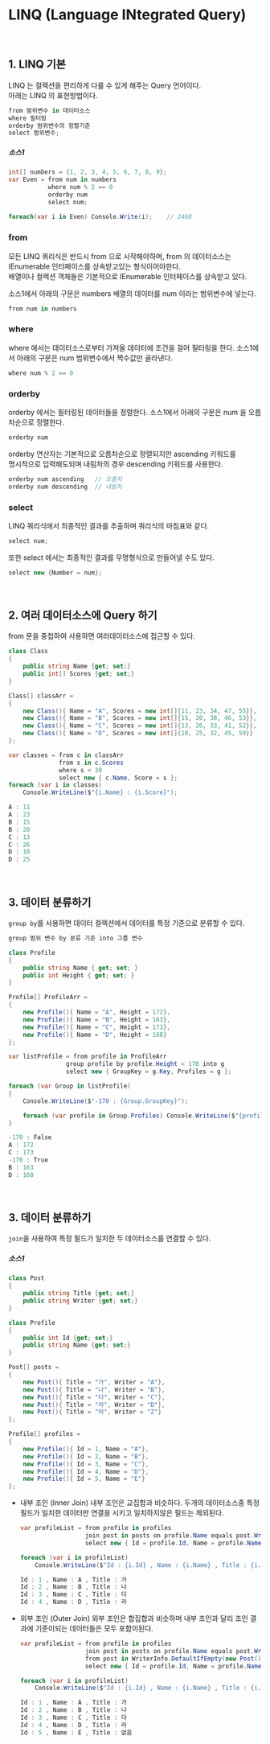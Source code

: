 # LINQ (Language INtegrated Query)

<br>

## 1. LINQ 기본

LINQ 는 컬렉션을 편리하게 다룰 수 있게 해주는 Query 언어이다.  
아래는 LINQ 의 표현방법이다.
```cs
from 범위변수 in 데이터소스
where 필터링
orderby 범위변수의 정렬기준
select 범위변수;

```

##### 소스1

```cs
int[] numbers = {1, 2, 3, 4, 5, 6, 7, 8, 9};
var Even = from num in numbers
           where num % 2 == 0
           orderby num
           select num;
           
foreach(var i in Even) Console.Write(i);    // 2468
```

### from

모든 LINQ 쿼리식은 반드시 from 으로 시작해야하며, from 의 데이터소스는  
IEnumerable<T> 인터페이스를 상속받고있는 형식이어야한다.  
배열이나 컬렉션 객체들은 기본적으로 IEnumerable<T> 인터페이스를 상속받고 있다.

소스1에서 아래의 구문은 numbers 배열의 데이터를 num 이라는 범위변수에 넣는다.
```cs
from num in numbers
```

### where

where 에서는 데이터소스로부터 가져올 데이터에 조건을 걸어 필터링을 한다.
소스1에서 아래의 구문은 num 범위변수에서 짝수값만 골라낸다.
```cs
where num % 2 == 0
```

### orderby

orderby 에서는 필터링된 데이터들을 정렬한다.
소스1에서 아래의 구문은 num 을 오름차순으로 정렬한다.
```cs
orderby num
```
orderby 연산자는 기본적으로 오름차순으로 정렬되지만 ascending 키워드를  
명시적으로 입력해도되며 내림차의 경우 descending 키워드를 사용한다.
```cs
orderby num ascending   // 오름차
orderby num descending  // 내림차
```

### select

LINQ 쿼리식에서 최종적인 결과를 추출하며 쿼리식의 마침표와 같다.
```cs
select num;
```
또한 select 에서는 최종적인 결과를 무명형식으로 만들어낼 수도 있다.
```cs
select new {Number = num};
```

<br>

## 2. 여러 데이터소스에 Query 하기

from 문을 중첩하여 사용하면 여러데이터소스에 접근할 수 있다.

```cs
class Class
{
    public string Name {get; set;}
    public int[] Scores {get; set;}
}

Class[] classArr = 
{
    new Class(){ Name = "A", Scores = new int[]{11, 23, 34, 47, 55}},
    new Class(){ Name = "B", Scores = new int[]{15, 20, 38, 46, 53}},
    new Class(){ Name = "C", Scores = new int[]{13, 26, 33, 41, 52}},
    new Class(){ Name = "D", Scores = new int[]{10, 25, 32, 45, 59}}
};

var classes = from c in classArr
              from s in c.Scores
              where s < 30
              select new { c.Name, Score = s };
foreach (var i in classes)
    Console.WriteLine($"{i.Name} : {i.Score}");
```
```cs
A : 11
A : 23
B : 15
B : 20
C : 13
C : 26
D : 10
D : 25
```

<br>

## 3. 데이터 분류하기

`group by`를 사용하면 데이터 컬렉션에서 데이터를 특정 기준으로 분류할 수 있다.
```cs
group 범위 변수 by 분류 기준 into 그룹 변수
```

```cs
class Profile
{
    public string Name { get; set; }
    public int Height { get; set; }
}

Profile[] ProfileArr =
{
    new Profile(){ Name = "A", Height = 172},
    new Profile(){ Name = "B", Height = 163},
    new Profile(){ Name = "C", Height = 173},
    new Profile(){ Name = "D", Height = 168}
};

var listProfile = from profile in ProfileArr
                group profile by profile.Height < 170 into g
                select new { GroupKey = g.Key, Profiles = g };

foreach (var Group in listProfile)
{
    Console.WriteLine($"-170 : {Group.GroupKey}");

    foreach (var profile in Group.Profiles) Console.WriteLine($"{profile.Name} : {profile.Height}");
}
```
```cs
-170 : False
A : 172
C : 173
-170 : True
B : 163
D : 168
```

<br>

## 3. 데이터 분류하기
`join`을 사용하여 특정 필드가 일치한 두 데이터소스를 연결할 수 있다.

##### 소스1
```cs
class Post
{
    public string Title {get; set;}
    public string Writer {get; set;}
}

class Profile
{
    public int Id {get; set;}
    public string Name {get; set;}
}

Post[] posts =
{
    new Post(){ Title = "가", Writer = "A"},
    new Post(){ Title = "나", Writer = "B"},
    new Post(){ Title = "다", Writer = "C"},
    new Post(){ Title = "라", Writer = "D"},
    new Post(){ Title = "마", Writer = "Z"}
};

Profile[] profiles =
{
    new Profile(){ Id = 1, Name = "A"},
    new Profile(){ Id = 2, Name = "B"},
    new Profile(){ Id = 3, Name = "C"},
    new Profile(){ Id = 4, Name = "D"},
    new Profile(){ Id = 5, Name = "E"}
};

```

- 내부 조인 (Inner Join)
  내부 조인은 교집합과 비슷하다.
  두개의 데이터소스중 특정 필드가 일치한 데이터만 연결을 시키고
  일치하지않은 필드는 제외된다.

  ```cs
  var profileList = from profile in profiles
                    join post in posts on profile.Name equals post.Writer
                    select new { Id = profile.Id, Name = profile.Name, Title = post.Title };

  foreach (var i in profileList)
      Console.WriteLine($"Id : {i.Id} , Name : {i.Name} , Title : {i.Title}");
  ```
  ```cs
  Id : 1 , Name : A , Title : 가
  Id : 2 , Name : B , Title : 나
  Id : 3 , Name : C , Title : 다
  Id : 4 , Name : D , Title : 라
  ```

- 외부 조인 (Outer Join)
  외부 조인은 합집합과 비슷하며 내부 조인과 달리
  조인 결과에 기준이되는 데이터들은 모두 포함이된다.
  ```cs
  var profileList = from profile in profiles
                    join post in posts on profile.Name equals post.Writer into WriterInfo
                    from post in WriterInfo.DefaultIfEmpty(new Post() { Title = "없음"})
                    select new { Id = profile.Id, Name = profile.Name, Title = post.Title };

  foreach (var i in profileList)
      Console.WriteLine($"Id : {i.Id} , Name : {i.Name} , Title : {i.Title}");
  ```
  ```cs
  Id : 1 , Name : A , Title : 가
  Id : 2 , Name : B , Title : 나
  Id : 3 , Name : C , Title : 다
  Id : 4 , Name : D , Title : 라
  Id : 5 , Name : E , Title : 없음
  ```